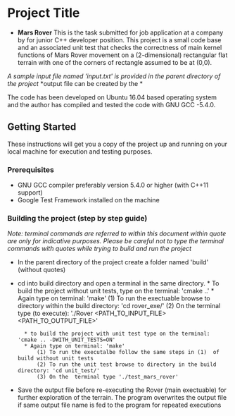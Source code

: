 # Project Title
* **Mars Rover**
This is the task submitted for job application at a company by for junior C++ developer position. This project 
is a small code base and an associated unit test that checks the correctness of main kernel functions of Mars Rover movement
on a (2-dimensional) rectangular flat terrain with one of the corners of rectangle assumed to be at (0,0).   

*A sample input file named 'input.txt' is provided in the parent directory of the project*
*output file can be created by the *

The code has been developed on Ubuntu 16.04 based operating system and the author has compiled and tested the code with 
GNU GCC -5.4.0. 

## Getting Started

These instructions will get you a copy of the project up and running on your local machine for execution and testing purposes. 

### Prerequisites

* GNU GCC compiler preferably version 5.4.0 or higher (with C++11 support) 
* Google Test Framework installed on the machine

### Building the project (step by step guide)

*Note: terminal commands are referred to within this document within quote are only for indicative purposes. Please be careful not to type the terminal commands with quotes while trying to build and run the project*

* In the parent directory of the project create a folder named 'build' (without quotes)
* cd into build directory and open a terminal in the same directory.
        * To build the project without unit tests,  type on the terminal: 'cmake ..'
        * Again type on terminal: 'make'
            (1) To run the exectuable browse to directory within the build directory: 'cd rover_exe/' 
            (2) On the terminal type (to execute): './Rover <PATH_TO_INPUT_FILE>  <PATH_TO_OUTPUT_FILE>'
         
        * to build the project with unit test type on the terminal: 'cmake .. -DWITH_UNIT_TESTS=ON'
        * Again type on terminal: 'make'
            (1) To run the executalbe follow the same steps in (1)  of build without unit tests
            (2) To run the unit test browse to directory in the build directory: 'cd unit_test/' 
            (3) On the  terminal type './test_mars_rover'

* Save the output file before re-executing the Rover (main exectuable) for further exploration of the terrain. The program overwrites the output file if same output file name is fed to the program for repeated executions
